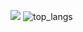 <!-- ![](https://data14.sticker.fan/20200904/file_2745638_128x128.webp) -->
![](https://img.itch.zone/aW1nLzEwNTE5NDMuZ2lm/original/UOzaTJ.gif)
![top_langs](https://github-readme-stats.vercel.app/api/top-langs/?username=tiencoffee&layout=compact&langs_count=10)
